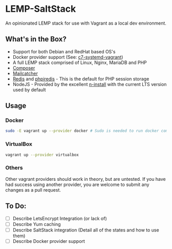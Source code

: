 # LEMP-SaltStack
An opinionated LEMP stack for use with Vagrant as a local dev environment.

## What's in the Box?

* Support for both Debian and RedHat based OS's
* Docker provider support (See: [c7-systemd-vagrant](https://github.com/aidanharris/c7-systemd-vagrant))
* A full LEMP stack comprised of Linux, Nginx, MariaDB and PHP
* [Composer](https://getcomposer.org/)
* [Mailcatcher](https://mailcatcher.me/)
* [Redis](https://redis.io/) and [phpiredis](https://github.com/nrk/phpiredis) - This is the default for PHP session storage
* NodeJS - Provided by the excellent [n-install](https://github.com/mklement0/n-install) with the current LTS version used by default

## Usage

### Docker

```bash
sudo -E vagrant up --provider docker # Sudo is needed to run docker commands as root
```

### VirtualBox

```bash
vagrant up --provider virtualbox
```

### Others

Other vagrant providers should work in theory, but are untested. If you have had success using another provider, you are welcome to submit any changes as a pull request.

## To Do:

- [ ] Describe LetsEncrypt Integration (or lack of)
- [ ] Describe Yum caching
- [ ] Describe SaltStack integration (Detail all of the states and how to use them)
- [ ] Describe Docker provider support
